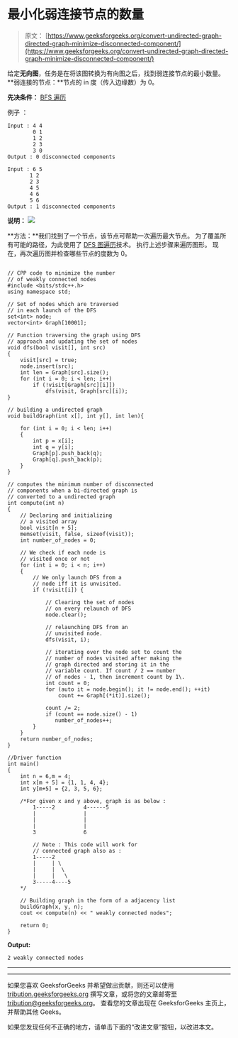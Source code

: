 # 最小化弱连接节点的数量

> 原文： [https://www.geeksforgeeks.org/convert-undirected-graph-directed-graph-minimize-disconnected-component/](https://www.geeksforgeeks.org/convert-undirected-graph-directed-graph-minimize-disconnected-component/)

给定**无向图**，任务是在将该图转换为有向图之后，找到弱连接节点的最小数量。
**弱连接的节点：**节点的 in 度（传入边缘数）为 0。

**先决条件：** [BFS 遍历](https://www.geeksforgeeks.org/depth-first-search-or-dfs-for-a-graph/)

例子 ：

```
Input : 4 4 
        0 1
        1 2
        2 3
        3 0
Output : 0 disconnected components

Input : 6 5
       1 2
       2 3
       4 5
       4 6
       5 6
Output : 1 disconnected components

```

**说明：**
![](img/572e0755074ba6b76bf2e20d022c7bdb.png)

**方法：**我们找到了一个节点，该节点可帮助一次遍历最大节点。 为了覆盖所有可能的路径，为此使用了 [DFS 图遍历](https://www.geeksforgeeks.org/depth-first-search-or-dfs-for-a-graph/)技术。
执行上述步骤来遍历图形。 现在，再次遍历图并检查哪些节点的度数为 0。

```

// CPP code to minimize the number 
// of weakly connected nodes  
#include <bits/stdc++.h> 
using namespace std; 

// Set of nodes which are traversed 
// in each launch of the DFS 
set<int> node; 
vector<int> Graph[10001]; 

// Function traversing the graph using DFS 
// approach and updating the set of nodes 
void dfs(bool visit[], int src) 
{ 
    visit[src] = true; 
    node.insert(src); 
    int len = Graph[src].size(); 
    for (int i = 0; i < len; i++)     
        if (!visit[Graph[src][i]])         
            dfs(visit, Graph[src][i]); 
} 

// building a undirected graph 
void buildGraph(int x[], int y[], int len){ 

    for (int i = 0; i < len; i++) 
    { 
        int p = x[i]; 
        int q = y[i]; 
        Graph[p].push_back(q); 
        Graph[q].push_back(p); 
    } 
} 

// computes the minimum number of disconnected 
// components when a bi-directed graph is  
// converted to a undirected graph 
int compute(int n) 
{ 
    // Declaring and initializing 
    // a visited array 
    bool visit[n + 5]; 
    memset(visit, false, sizeof(visit)); 
    int number_of_nodes = 0; 

    // We check if each node is 
    // visited once or not 
    for (int i = 0; i < n; i++) 
    { 
        // We only launch DFS from a 
        // node iff it is unvisited. 
        if (!visit[i]) { 

            // Clearing the set of nodes 
            // on every relaunch of DFS 
            node.clear(); 

            // relaunching DFS from an 
            // unvisited node. 
            dfs(visit, i); 

            // iterating over the node set to count the 
            // number of nodes visited after making the 
            // graph directed and storing it in the 
            // variable count. If count / 2 == number 
            // of nodes - 1, then increment count by 1\. 
            int count = 0;          
            for (auto it = node.begin(); it != node.end(); ++it) 
                count += Graph[(*it)].size(); 

            count /= 2;         
            if (count == node.size() - 1) 
               number_of_nodes++; 
        } 
    } 
    return number_of_nodes; 
} 

//Driver function 
int main() 
{ 
    int n = 6,m = 4; 
    int x[m + 5] = {1, 1, 4, 4}; 
    int y[m+5] = {2, 3, 5, 6}; 

    /*For given x and y above, graph is as below : 
        1-----2         4------5 
        |               | 
        |               | 
        |               | 
        3               6 

        // Note : This code will work for  
        // connected graph also as : 
        1-----2 
        |     | \ 
        |     |  \ 
        |     |   \ 
        3-----4----5 
    */

    // Building graph in the form of a adjacency list 
    buildGraph(x, y, n); 
    cout << compute(n) << " weakly connected nodes"; 

    return 0; 
} 

```

**Output:**

```
2 weakly connected nodes

```



* * *

* * *

如果您喜欢 GeeksforGeeks 并希望做出贡献，则还可以使用 [tribution.geeksforgeeks.org](https://contribute.geeksforgeeks.org/) 撰写文章，或将您的文章邮寄至 tribution@geeksforgeeks.org。 查看您的文章出现在 GeeksforGeeks 主页上，并帮助其他 Geeks。

如果您发现任何不正确的地方，请单击下面的“改进文章”按钮，以改进本文。